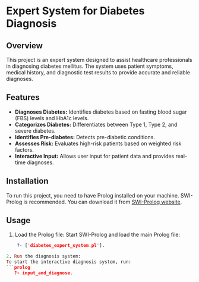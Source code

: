 # Expert System for Diabetes Diagnosis

## Overview

This project is an expert system designed to assist healthcare professionals in diagnosing diabetes mellitus. The system uses patient symptoms, medical history, and diagnostic test results to provide accurate and reliable diagnoses.

## Features

- **Diagnoses Diabetes:** Identifies diabetes based on fasting blood sugar (FBS) levels and HbA1c levels.
- **Categorizes Diabetes:** Differentiates between Type 1, Type 2, and severe diabetes.
- **Identifies Pre-diabetes:** Detects pre-diabetic conditions.
- **Assesses Risk:** Evaluates high-risk patients based on weighted risk factors.
- **Interactive Input:** Allows user input for patient data and provides real-time diagnoses.

## Installation

To run this project, you need to have Prolog installed on your machine. SWI-Prolog is recommended. You can download it from [SWI-Prolog website](https://www.swi-prolog.org/Download.html).

## Usage

1. Load the Prolog file:
Start SWI-Prolog and load the main Prolog file:
```prolog
    ?- ['diabetes_expert_system.pl'].

2. Run the diagnosis system:
To start the interactive diagnosis system, run:
```prolog
   ?- input_and_diagnose.

